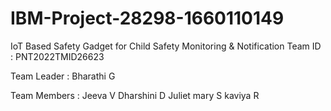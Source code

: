 # IBM-Project-28298-1660110149
IoT Based Safety Gadget for Child Safety Monitoring &amp; Notification
Team ID : PNT2022TMID26623

Team Leader : Bharathi G

Team Members : 
Jeeva V
Dharshini D
Juliet mary S
kaviya R
